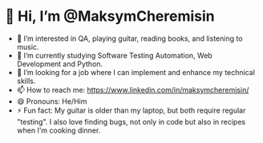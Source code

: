 # 👋 Hi, I’m @MaksymCheremisin

- 👀 I’m interested in QA, playing guitar, reading books, and listening to music.
- 🌱 I’m currently studying Software Testing Automation, Web Development and Python.
- 💞️ I’m looking for a job where I can implement and enhance my technical skills.
- 📫 How to reach me: https://www.linkedin.com/in/maksymcheremisin/
- 😄 Pronouns: He/Him
- ⚡ Fun fact: My guitar is older than my laptop, but both require regular "testing". I also love finding bugs, not only in code but also in recipes when I'm cooking dinner.

<!---
MaksymCheremisin/MaksymCheremisin is a ✨ special ✨ repository because its `README.md` (this file) appears on your GitHub profile.
You can click the Preview link to take a look at your changes.
--->

